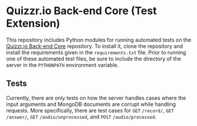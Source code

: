 # Quizzr.io Back-end Core (Test Extension)
This repository includes Python modules for running automated tests on the [Quizzr.io Back-end Core](https://github.com/UMD-Summer-2021-ASR/quizzr-server) repository. To install it, clone the repository and install the requirements given in the `requirements.txt` file. Prior to running one of these automated test files, be sure to include the directory of the server in the `PYTHONPATH` environment variable.

## Tests
Currently, there are only tests on how the server handles cases where the input arguments and MongoDB documents are corrupt while handling requests. More specifically, there are test cases for `GET` `/record/`, `GET` `/answer/`, `GET` `/audio/unprocessed`, and `POST` `/audio/processed`.
